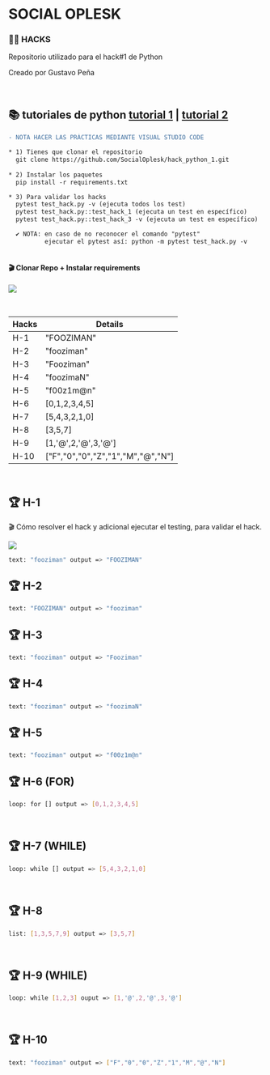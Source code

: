 # SOCIAL OPLESK
### 🏴‍☠️ HACKS 

Repositorio utilizado para el hack#1 de Python

Creado por Gustavo Peña

<br/>

📚 tutoriales de python [tutorial 1](https://docs.python.org/es/3/tutorial/) | [tutorial 2](https://www.w3schools.com/python/)
---

```diff
- NOTA HACER LAS PRÁCTICAS MEDIANTE VISUAL STUDIO CODE  
```

```diff
* 1) Tienes que clonar el repositorio 
  git clone https://github.com/SocialOplesk/hack_python_1.git
  
* 2) Instalar los paquetes
  pip install -r requirements.txt

* 3) Para validar los hacks
  pytest test_hack.py -v (ejecuta todos los test)
  pytest test_hack.py::test_hack_1 (ejecuta un test en específico)
  pytest test_hack.py::test_hack_3 -v (ejecuta un test en específico)

  ✔ NOTA: en caso de no reconocer el comando "pytest"
          ejecutar el pytest así: python -m pytest test_hack.py -v
       
```
#### 🎬 Clonar Repo + Instalar requirements
![](https://github.com/SocialOplesk/hack_python_1/blob/main/gifs/hack_python_1_install.gif)

<br/>

|Hacks | Details | 
|----------|---------|
| H-1      | "FOOZIMAN"|
| H-2      | "fooziman" |
| H-3      | "Fooziman" | 
| H-4      | "foozimaN" |
| H-5      | "f00z1m@n" |
| H-6      | [0,1,2,3,4,5] |
| H-7      | [5,4,3,2,1,0] | 
| H-8      | [3,5,7] |
| H-9      | [1,'@',2,'@',3,'@'] |
| H-10      | ["F","0","0","Z","1","M","@","N"] | 
<br/> 

## 🏆 H-1
🎬 Cómo resolver el hack y adicional ejecutar el testing, para validar el hack.

![](https://github.com/SocialOplesk/hack_python_1/blob/main/gifs/hack_python_1_run.gif)
```sh
text: "fooziman" output => "FOOZIMAN"
```

## 🏆 H-2
```sh
text: "FOOZIMAN" output => "fooziman"
```

## 🏆 H-3
```sh
text: "fooziman" output => "Fooziman"
```

## 🏆 H-4
```sh
text: "fooziman" output => "foozimaN"
```

## 🏆 H-5
```sh
text: "fooziman" output => "f00z1m@n"
```

## 🏆 H-6 (FOR)
```sh
loop: for [] output => [0,1,2,3,4,5]
```
<br/>

## 🏆 H-7 (WHILE)
```sh
loop: while [] output => [5,4,3,2,1,0]
```
<br/>

## 🏆 H-8
```sh
list: [1,3,5,7,9] output => [3,5,7]
```
<br/>

## 🏆 H-9 (WHILE)
```sh
loop: while [1,2,3] ouput => [1,'@',2,'@',3,'@']
```
<br/>

## 🏆 H-10
```sh
text: "fooziman" output => ["F","0","0","Z","1","M","@","N"]  
```
<br/>

